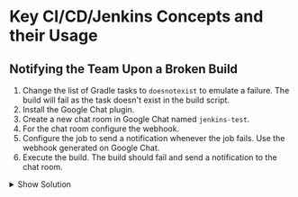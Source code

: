 # Key CI/CD/Jenkins Concepts and their Usage

## Notifying the Team Upon a Broken Build

1. Change the list of Gradle tasks to `doesnotexist` to emulate a failure. The build will fail as the task doesn't exist in the build script.
2. Install the Google Chat plugin.
3. Create a new chat room in Google Chat named `jenkins-test`.
4. For the chat room configure the webhook.
5. Configure the job to send a notification whenever the job fails. Use the webhook generated on Google Chat.
6. Execute the build. The build should fail and send a notification to the chat room.

<details><summary>Show Solution</summary>
<p>

Change the list of Gradle tasks first.

![Gradle Tasks](./images/06-notifications/change-gradle-tasks.png)

Find the plugin and install it.

![Google Chat Plugin](./images/06-notifications/google-chat-plugin.png)

Add a new chat room.

![Chat Room](./images/06-notifications/create-room.png)

For the chat room, click the little cog icon and create a new webhook.

![Add Webhook](./images/06-notifications/add-webhook.png)

Enter an appropriate name for the webhook.

![Webhook Naming](./images/06-notifications/webhook-naming.png)

Copy the generate webhook URL to the clipboard.

![Webhook URL](./images/06-notifications/webhook-url.png)

In the Jenkins job, create a new Google Chat notification. Add the webhook URL and provide a name.

![Notification Configuration](./images/06-notifications/notification-config.png)

Run a build. It should fail and send a new message to the chat room.

![Chat Room Message](./images/06-notifications/chat-room-message.png)

</p>
</details>